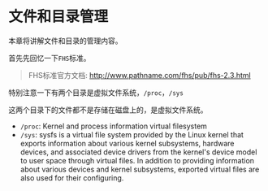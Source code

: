# 文件和目录管理

本章将讲解文件和目录的管理内容。

首先先回忆一下``FHS``标准。

> FHS标准官方文档: http://www.pathname.com/fhs/pub/fhs-2.3.html

特别注意一下有两个目录是虚拟文件系统，``/proc``，``/sys``

这两个目录下的文件都不是存储在磁盘上的，是虚拟文件系统。

* ``/proc``: Kernel and process information virtual filesystem
* ``/sys``: sysfs is a virtual file system provided by the Linux kernel that exports information about various kernel subsystems, hardware devices, and associated device drivers from the kernel's device model to user space through virtual files. In addition to providing information about various devices and kernel subsystems, exported virtual files are also used for their configuring.
